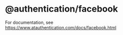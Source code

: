 # @authentication/facebook

For documentation, see https://www.atauthentication.com/docs/facebook.html